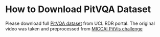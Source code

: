 # How to Download PitVQA Dataset
Please download full [PitVQA dataset](https://doi.org/10.5522/04/27004666) from UCL RDR portal. The original video was taken and preprocessed from [MICCAI PitVis challenge](https://rdr.ucl.ac.uk/articles/dataset/PitVis_Challenge_Endoscopic_Pituitary_Surgery_videos/26531686)
